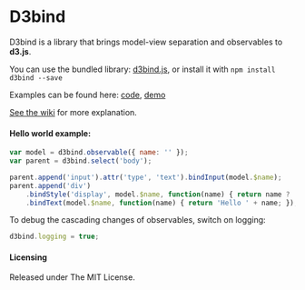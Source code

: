 D3bind
======

D3bind is a library that brings model-view separation and observables to <b>d3.js</b>.

You can use the bundled library: [d3bind.js](https://github.com/ggmod/d3bind/releases/download/v0.1.1/d3bind.js), or install it with `npm install d3bind --save`

Examples can be found here: [code](https://github.com/ggmod/d3bind-demo), [demo](https://ggmod.github.io/d3bind-demo)

[See the wiki](https://github.com/ggmod/d3bind/wiki) for more explanation.

#### Hello world example:

```javascript
var model = d3bind.observable({ name: '' });
var parent = d3bind.select('body');

parent.append('input').attr('type', 'text').bindInput(model.$name);
parent.append('div')
    .bindStyle('display', model.$name, function(name) { return name ? 'block' : 'none'; })
    .bindText(model.$name, function(name) { return 'Hello ' + name; });
```

To debug the cascading changes of observables, switch on logging:
```javascript
d3bind.logging = true;
```

#### Licensing
Released under The MIT License.
